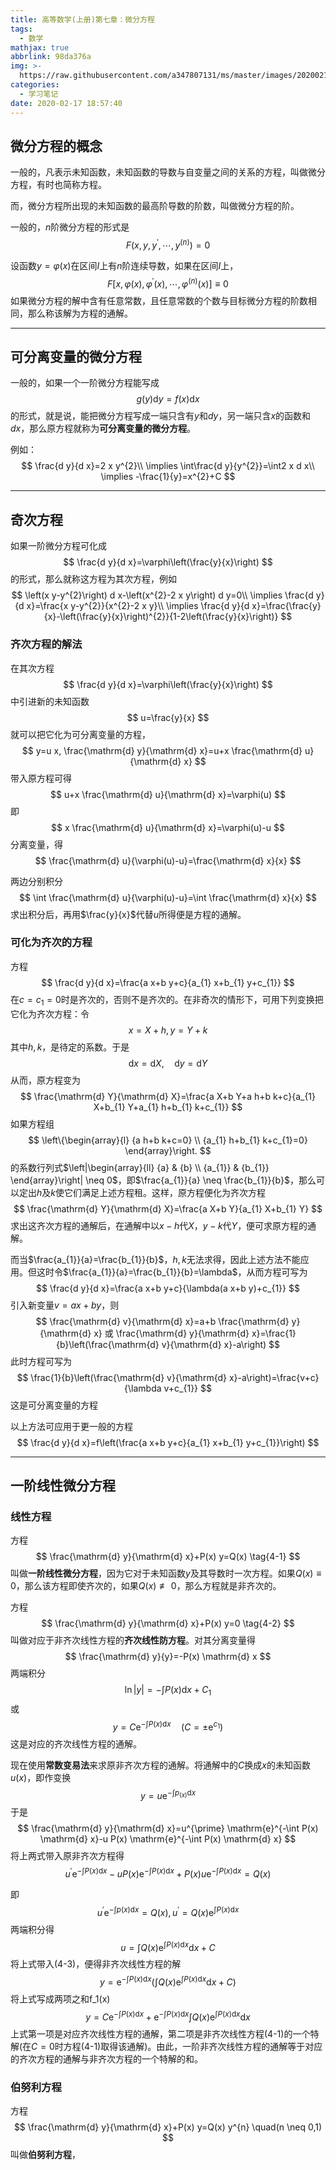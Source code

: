 ```yaml
---
title: 高等数学(上册)第七章：微分方程
tags:
  - 数学
mathjax: true
abbrlink: 98da376a
img: >-
  https://raw.githubusercontent.com/a347807131/ms/master/images/20200218233041.png
categories:
  - 学习笔记
date: 2020-02-17 18:57:40
---
```



## 微分方程的概念

一般的，凡表示未知函数，未知函数的导数与自变量之间的关系的方程，叫做微分方程，有时也简称方程。

而，微分方程所出现的未知函数的最高阶导数的阶数，叫做微分方程的阶。

一般的，$n$阶微分方程的形式是
$$
F\left(x, y, y^{\prime}, \cdots, y^{(n)}\right)=0
$$

设函数$y=\varphi(x)$在区间$I$上有$n$阶连续导数，如果在区间$I$上，
$$
F\left[x, \varphi(x), \varphi^{\prime}(x), \cdots, \varphi^{(n)}(x)\right] \equiv 0
$$
如果微分方程的解中含有任意常数，且任意常数的个数与目标微分方程的阶数相同，那么称该解为方程的通解。

---

## 可分离变量的微分方程

一般的，如果一个一阶微分方程能写成
$$
g(y) \mathrm{d} y=f(x) \mathrm{d} x
$$
的形式，就是说，能把微分方程写成一端只含有$y$和$dy$，另一端只含$x$的函数和$dx$，那么原方程就称为**可分离变量的微分方程**。

例如：
$$
\frac{d y}{d x}=2 x y^{2}\\
\implies \int\frac{d y}{y^{2}}=\int2 x d x\\
\implies -\frac{1}{y}=x^{2}+C
$$

---

## 奇次方程

如果一阶微分方程可化成
$$
\frac{d y}{d x}=\varphi\left(\frac{y}{x}\right)
$$
的形式，那么就称这方程为其次方程，例如
$$
\left(x y-y^{2}\right) d x-\left(x^{2}-2 x y\right) d y=0\\
\implies \frac{d y}{d x}=\frac{x y-y^{2}}{x^{2}-2 x y}\\
\implies \frac{d y}{d x}=\frac{\frac{y}{x}-\left(\frac{y}{x}\right)^{2}}{1-2\left(\frac{y}{x}\right)}
$$

### 齐次方程的解法

在其次方程
$$
\frac{d y}{d x}=\varphi\left(\frac{y}{x}\right)
$$
中引进新的未知函数
$$
u=\frac{y}{x}
$$
就可以把它化为可分离变量的方程，
$$
y=u x, \frac{\mathrm{d} y}{\mathrm{d} x}=u+x \frac{\mathrm{d} u}{\mathrm{d} x}
$$
带入原方程可得
$$
u+x \frac{\mathrm{d} u}{\mathrm{d} x}=\varphi(u)
$$
即
$$
x \frac{\mathrm{d} u}{\mathrm{d} x}=\varphi(u)-u
$$
分离变量，得
$$
\frac{\mathrm{d} u}{\varphi(u)-u}=\frac{\mathrm{d} x}{x}
$$


两边分别积分
$$
\int \frac{\mathrm{d} u}{\varphi(u)-u}=\int \frac{\mathrm{d} x}{x}
$$
求出积分后，再用$\frac{y}{x}$代替$u$所得便是方程的通解。

### 可化为齐次的方程

方程
$$
\frac{d y}{d x}=\frac{a x+b y+c}{a_{1} x+b_{1} y+c_{1}}
$$
在$c=c_1=0$时是齐次的，否则不是齐次的。在非奇次的情形下，可用下列变换把它化为齐次方程：令
$$
x=X+h, y=Y+k
$$
其中$h,k$，是待定的系数。于是
$$
\mathrm{d} x=\mathrm{d} X, \quad \mathrm{d} y=\mathrm{d} Y
$$
从而，原方程变为
$$
\frac{\mathrm{d} Y}{\mathrm{d} X}=\frac{a X+b Y+a h+b k+c}{a_{1} X+b_{1} Y+a_{1} h+b_{1} k+c_{1}}
$$
如果方程组
$$
\left\{\begin{array}{l}
{a h+b k+c=0} \\
{a_{1} h+b_{1} k+c_{1}=0}
\end{array}\right.
$$
的系数行列式$\left|\begin{array}{ll}
{a} & {b} \\
{a_{1}} & {b_{1}}
\end{array}\right| \neq 0$，即$\frac{a_{1}}{a} \neq \frac{b_{1}}{b}$，那么可以定出$h$及$k$使它们满足上述方程租。这样，原方程便化为齐次方程
$$
\frac{\mathrm{d} Y}{\mathrm{d} X}=\frac{a X+b Y}{a_{1} X+b_{1} Y}
$$
求出这齐次方程的通解后，在通解中以$x-h$代$X$，$y-k$代$Y$，便可求原方程的通解。

而当$\frac{a_{1}}{a}=\frac{b_{1}}{b}$，$h,k$无法求得，因此上述方法不能应用。但这时令$\frac{a_{1}}{a}=\frac{b_{1}}{b}=\lambda$，从而方程可写为
$$
\frac{d y}{d x}=\frac{a x+b y+c}{\lambda(a x+b y)+c_{1}}
$$
引入新变量$v=a x+b y$，则
$$
\frac{\mathrm{d} v}{\mathrm{d} x}=a+b \frac{\mathrm{d} y}{\mathrm{d} x} 或 \frac{\mathrm{d} y}{\mathrm{d} x}=\frac{1}{b}\left(\frac{\mathrm{d} v}{\mathrm{d} x}-a\right)
$$
此时方程可写为
$$
\frac{1}{b}\left(\frac{\mathrm{d} v}{\mathrm{d} x}-a\right)=\frac{v+c}{\lambda v+c_{1}}
$$
这是可分离变量的方程

以上方法可应用于更一般的方程
$$
\frac{d y}{d x}=f\left(\frac{a x+b y+c}{a_{1} x+b_{1} y+c_{1}}\right)
$$

---

## 一阶线性微分方程

### 线性方程

方程
$$
\frac{\mathrm{d} y}{\mathrm{d} x}+P(x) y=Q(x) \tag{4-1}
$$
叫做**一阶线性微分方程**，因为它对于未知函数$y$及其导数时一次方程。如果$Q(x) \equiv 0$，那么该方程即使齐次的，如果$Q(x) \not\equiv 0$，那么方程就是非齐次的。

方程
$$
\frac{\mathrm{d} y}{\mathrm{d} x}+P(x) y=0 \tag{4-2}
$$
叫做对应于非齐次线性方程的**齐次线性防方程**。对其分离变量得
$$
\frac{\mathrm{d} y}{y}=-P(x) \mathrm{d} x
$$
两端积分
$$
\ln |y|=-\int P(x) \mathrm{d} x+C_{1}
$$
或
$$
y=C \mathrm{e}^{-\int P(x) \mathrm{d} x} \quad\left(C=\pm \mathrm{e}^{c_{1}}\right)
$$
这是对应的齐次线性方程的通解。

现在使用**常数变易法**来求原非齐次方程的通解。将通解中的$C$换成$x$的未知函数$u(x)$，即作变换
$$
y=u \mathrm{e}^{-\int p_{(x)} \mathrm{d} x}\tag{4-3}
$$
于是
$$
\frac{\mathrm{d} y}{\mathrm{d} x}=u^{\prime} \mathrm{e}^{-\int P(x) \mathrm{d} x}-u P(x) \mathrm{e}^{-\int P(x) \mathrm{d} x}
$$
将上两式带入原非齐次方程得
$$
u^{\prime} \mathrm{e}^{-\int P(x) \mathrm{d} x}-u P(x) \mathrm{e}^{-\int P(x) \mathrm{d} x}+P(x) u \mathrm{e}^{-\int P(x) \mathrm{d} x}=Q(x)
$$

即
$$
u^{\prime} \mathrm{e}^{-\int p(x) \mathrm{d} x}=Q(x), u^{\prime}=Q(x) \mathrm{e}^{\int P(x) \mathrm{d} x}
$$
两端积分得
$$
u=\int Q(x) \mathrm{e}^{\int P(x) \mathrm{d} x} \mathrm{d} x+C
$$
将上式带入(4-3)，便得非齐次线性方程的解
$$
y=\mathrm{e}^{-\int P(x) \mathrm{d} x}\left(\int Q(x) \mathrm{e}^{\int P(x) \mathrm{d} x} \mathrm{d} x+C\right)
$$
将上式写成两项之和f_1(x)
$$
y=C \mathrm{e}^{-\int P(x) \mathrm{d} x}+\mathrm{e}^{-\int P(x) \mathrm{d} x} \int Q(x) \mathrm{e}^{\int P(x) \mathrm{d} x} \mathrm{d} x
$$
上式第一项是对应齐次线性方程的通解，第二项是非齐次线性方程(4-1)的一个特解(在$C=0$时方程(4-1)取得该通解)。由此，一阶非齐次线性方程的通解等于对应的齐次方程的通解与非齐次方程的一个特解的和。

### 伯努利方程

方程
$$
\frac{\mathrm{d} y}{\mathrm{d} x}+P(x) y=Q(x) y^{n} \quad(n \neq 0,1)
$$
叫做**伯努利方程**，